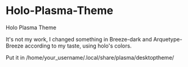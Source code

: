 # Holo-Plasma-Theme
Holo Plasma Theme

It's not my work, I changed something in Breeze-dark and Arquetype-Breeze according to my taste, using holo's colors.

Put it in /home/your_username/.local/share/plasma/desktoptheme/ 
